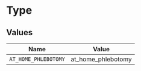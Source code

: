 # Type


## Values

| Name                 | Value                |
| -------------------- | -------------------- |
| `AT_HOME_PHLEBOTOMY` | at_home_phlebotomy   |